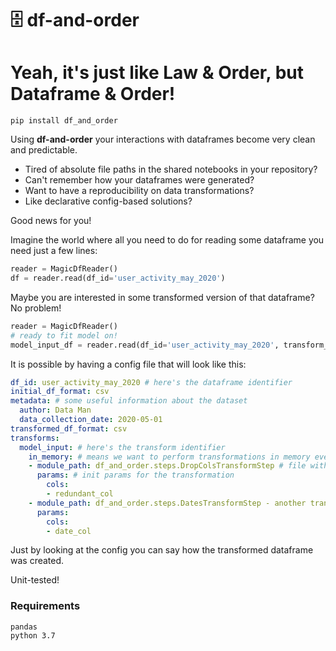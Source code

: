 # 🗄️ df-and-order 
# Yeah, it's just like Law & Order, but Dataframe & Order!

```
pip install df_and_order
```

Using **df-and-order** your interactions with dataframes become very clean and predictable.

- Tired of absolute file paths in the shared notebooks in your repository?
- Can't remember how your dataframes were generated?
- Want to have a reproducibility on data transformations?
- Like declarative config-based solutions?

Good news for you!

Imagine the world where all you need to do for reading some dataframe you need just a few lines:

```python
reader = MagicDfReader()
df = reader.read(df_id='user_activity_may_2020')
```

Maybe you are interested in some transformed version of that dataframe? No problem!

```python
reader = MagicDfReader()
# ready to fit model on!
model_input_df = reader.read(df_id='user_activity_may_2020', transform_id='model_input')
```

It is possible by having a config file that will look like this:
```yaml
df_id: user_activity_may_2020 # here's the dataframe identifier
initial_df_format: csv
metadata: # some useful information about the dataset
  author: Data Man
  data_collection_date: 2020-05-01
transformed_df_format: csv
transforms:
  model_input: # here's the transform identifier
    in_memory: # means we want to perform transformations in memory every time we calling it, permanent transforms are supported as well
    - module_path: df_and_order.steps.DropColsTransformStep # file with the transformation's code
      params: # init params for the transformation
        cols:
        - redundant_col
    - module_path: df_and_order.steps.DatesTransformStep - another transformation
      params:
        cols:
        - date_col
```

Just by looking at the config you can say how the transformed dataframe was created.

Unit-tested!

### Requirements
```
pandas
python 3.7
``` 
